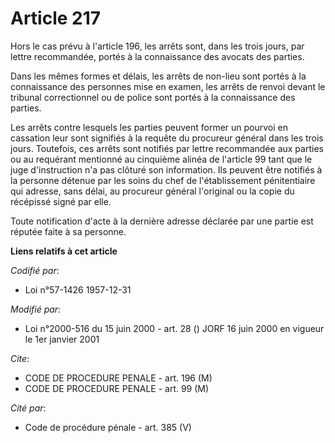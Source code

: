 # Article 217

Hors le cas prévu à l'article 196, les arrêts sont, dans les trois jours, par lettre recommandée, portés à la connaissance
des avocats des parties.

Dans les mêmes formes et délais, les arrêts de non-lieu sont portés à la connaissance des personnes mise en examen, les
arrêts de renvoi devant le tribunal correctionnel ou de police sont portés à la connaissance des parties.

Les arrêts contre lesquels les parties peuvent former un pourvoi en cassation leur sont signifiés à la requête du procureur
général dans les trois jours. Toutefois, ces arrêts sont notifiés par lettre recommandée aux parties ou au requérant
mentionné au cinquième alinéa de l'article 99 tant que le juge d'instruction n'a pas clôturé son information. Ils peuvent
être notifiés à la personne détenue par les soins du chef de l'établissement pénitentiaire qui adresse, sans délai, au
procureur général l'original ou la copie du récépissé signé par elle.

Toute notification d'acte à la dernière adresse déclarée par une partie est réputée faite à sa personne.

**Liens relatifs à cet article**

_Codifié par_:

  - Loi n°57-1426 1957-12-31

_Modifié par_:

  - Loi n°2000-516 du 15 juin 2000 - art. 28 () JORF 16 juin 2000 en vigueur le 1er janvier 2001

_Cite_:

  - CODE DE PROCEDURE PENALE - art. 196 (M)
  - CODE DE PROCEDURE PENALE - art. 99 (M)

_Cité par_:

  - Code de procédure pénale - art. 385 (V)
